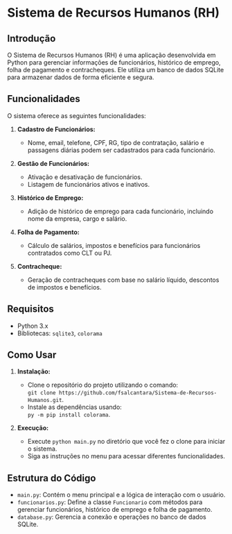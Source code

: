 # Sistema de Recursos Humanos (RH)

## Introdução

O Sistema de Recursos Humanos (RH) é uma aplicação desenvolvida em Python para gerenciar informações de funcionários, histórico de emprego, folha de pagamento e contracheques. Ele utiliza um banco de dados SQLite para armazenar dados de forma eficiente e segura.

## Funcionalidades

O sistema oferece as seguintes funcionalidades:

1. **Cadastro de Funcionários:**
   - Nome, email, telefone, CPF, RG, tipo de contratação, salário e passagens diárias podem ser cadastrados para cada funcionário.

2. **Gestão de Funcionários:**
   - Ativação e desativação de funcionários.
   - Listagem de funcionários ativos e inativos.

3. **Histórico de Emprego:**
   - Adição de histórico de emprego para cada funcionário, incluindo nome da empresa, cargo e salário.

4. **Folha de Pagamento:**
   - Cálculo de salários, impostos e benefícios para funcionários contratados como CLT ou PJ.

5. **Contracheque:**
   - Geração de contracheques com base no salário líquido, descontos de impostos e benefícios.

## Requisitos

- Python 3.x
- Bibliotecas: `sqlite3`, `colorama`

## Como Usar

1. **Instalação:**
   - Clone o repositório do projeto utilizando o comando:<br> ```git clone https://github.com/fsalcantara/Sistema-de-Recursos-Humanos.git```.
   - Instale as dependências usando:<br> ```py -m pip install colorama```.

2. **Execução:**
   - Execute `python main.py` no diretório que você fez o clone para iniciar o sistema.
   - Siga as instruções no menu para acessar diferentes funcionalidades.

## Estrutura do Código

- `main.py`: Contém o menu principal e a lógica de interação com o usuário.
- `funcionarios.py`: Define a classe `Funcionario` com métodos para gerenciar funcionários, histórico de emprego e folha de pagamento.
- `database.py`: Gerencia a conexão e operações no banco de dados SQLite.

